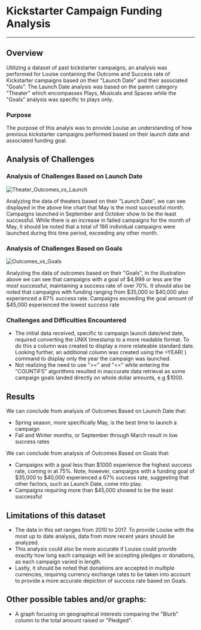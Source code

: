 # Kickstarter Campaign Funding Analysis
---
## Overview
Utilizing a dataset of past kickstarter campaigns, an analysis was performed for Louise containing the Outcome and Success rate of Kickstarter campaigns based on their "Launch Date" and their associated "Goals". The Launch Date analysis was based on the parent category "Theater" which encompasses Plays, Musicals and Spaces while the "Goals" analysis was specific to plays only.

### Purpose
The purpose of this analyis was to provide Louise an understanding of how previous kickstarter campaigns performed based on their launch date and associated funding goal.

## Analysis of Challenges
### Analysis of Challenges Based on Launch Date
![Theater_Outcomes_vs_Launch](https://user-images.githubusercontent.com/89044350/131220570-7b92f446-49b6-4a94-bd42-11d95c9188d5.PNG)

Analyzing the data of theaters based on their "Launch Date", we can see displayed in the above line chart that May is the most successful month.  Campaigns launched in September and October show to be the least successful. While there is an increase in failed campaigns for the month of May, it should be noted that a total of 166 individual campaigns were launched during this time period, exceeding any other month.

### Analysis of Challenges Based on Goals
![Outcomes_vs_Goals](https://user-images.githubusercontent.com/89044350/131220586-a7ea84ac-30f5-4b57-9cb6-e355aff6799a.PNG)

Analyzing the data of outcomes based on their "Goals", in the illustration above we can see that campaigns with a goal of $4,999 or less are the most successful, maintaining a success rate of over 70%. It should also be noted that campaigns with funding ranging from $35,000 to $40,000 also experienced a 67% success rate. Campaigns exceeding the goal amount of $45,000 experienced the lowest success rate

### Challenges and Difficulties Encountered
- The initial data received, specific to campaign launch date/end date, required converting the UNIX timestamp to a more readable format.  To do this a column was created to display a more relateable standard date. Looking further, an additional column was created using the =YEAR( ) command to display only the year the campaign was launched.
- Not realizing the need to use ">=" and "<=" while entering the "COUNTIFS" algorithms resulted in inaccurate data retrieval as some campaign goals landed directly on whole dollar amounts, e.g $1000.
## Results
We can conclude from analysis of Outcomes Based on Launch Date that:
- Spring season, more specifically May, is the best time to launch a campaign
- Fall and Winter months, or September through March result in low success rates 

We can conclude from analysis of Outcomes Based on Goals that:
- Campaigns with a goal less than $1000 experience the highest success rate, coming in at 75%.  Note, however, campaigns with a funding goal of $35,000 to $40,000 experienced a 67% success rate, suggesting that other factors, such as Launch Date, come into play.
- Campaigns requiring more than $45,000 showed to be the least successful
## Limitations of this dataset
- The data in this set ranges from 2010 to 2017.  To provide Louise with the most up to date analysis, data from more recent years should be analyzed.
- This analysis could also be more accurate if Louise could provide exactly how long each campaign will be accepting pledges or donations, as each campaign varied in length.
- Lastly, it should be noted that donations are accepted in multiple currencies, requiring currency exchange rates to be taken into account to provide a more accurate depiction of success rate based on Goals.
## Other possible tables and/or graphs:
- A graph focusing on geographical interests comparing the "Blurb" column to the total amount raised or "Pledged". 
